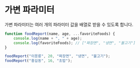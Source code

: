 # 가변 파라미터

가변 파라미터는 여러 개의 파라미터 값을 배열로 받을 수 있도록 합니다.

```javascript
function foodReport(name, age, ...favoriteFoods) {
    console.log(name + ", " + age);
    console.log(favoriteFoods); // ["짜장면", "냉면", "불고기"]
}

foodReport("이몽룡", 20, "짜장면", "냉면", "불고기");
foodReport("홍길동", 16, "초밥");
```


